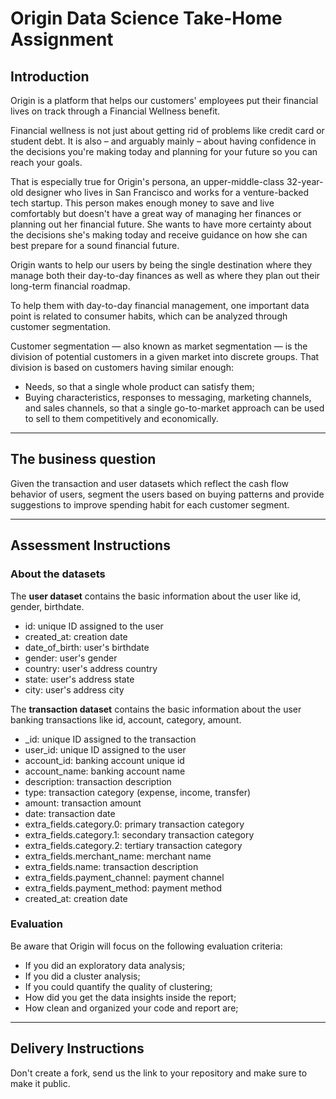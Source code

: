 # Origin Data Science Take-Home Assignment

## Introduction

Origin is a platform that helps our customers' employees put their financial lives on track through a Financial Wellness benefit.

Financial wellness is not just about getting rid of problems like credit card or student debt. It is also – and arguably mainly – about having confidence in the decisions you're making today and planning for your future so you can reach your goals.

That is especially true for Origin's persona, an upper-middle-class 32-year-old designer who lives in San Francisco and works for a venture-backed tech startup. This person makes enough money to save and live comfortably but doesn't have a great way of managing her finances or planning out her financial future. She wants to have more certainty about the decisions she's making today and receive guidance on how she can best prepare for a sound financial future.

Origin wants to help our users by being the single destination where they manage both their day-to-day finances as well as where they plan out their long-term financial roadmap.

To help them with day-to-day financial management, one important data point is related to consumer habits, which can be analyzed through customer segmentation.

Customer segmentation — also known as market segmentation — is the division of potential customers in a given market into discrete groups. That division is based on customers having similar enough:
- Needs, so that a single whole product can satisfy them;
- Buying characteristics, responses to messaging, marketing channels, and sales channels, so that a single go-to-market approach can be used to sell to them competitively and economically.

---

## The business question
Given the transaction and user datasets which reflect the cash flow behavior of users, segment the users based on buying patterns and provide suggestions to improve spending habit for each customer segment.

---

## Assessment Instructions

### About the datasets
The **user dataset** contains the basic information about the user like id, gender, birthdate.
- id: unique ID assigned to the user
- created_at: creation date
- date_of_birth: user's birthdate
- gender: user's gender
- country: user's address country
- state: user's address state
- city: user's address city

The **transaction dataset** contains the basic information about the user banking transactions like id, account, category, amount.
- _id: unique ID assigned to the transaction
- user_id: unique ID assigned to the user
- account_id: banking account unique id
- account_name: banking account name
- description: transaction description
- type: transaction category (expense, income, transfer)
- amount: transaction amount
- date: transaction date
- extra_fields.category.0: primary transaction category
- extra_fields.category.1: secondary transaction category
- extra_fields.category.2: tertiary transaction category
- extra_fields.merchant_name: merchant name
- extra_fields.name: transaction description
- extra_fields.payment_channel: payment channel
- extra_fields.payment_method: payment method
- created_at: creation date

### Evaluation

Be aware that Origin will focus on the following evaluation criteria:
- If you did an exploratory data analysis;
- If you did a cluster analysis;
- If you could quantify the quality of clustering;
- How did you get the data insights inside the report;
- How clean and organized your code and report are;

---

## Delivery Instructions
Don't create a fork, send us the link to your repository and make sure to make it public.

